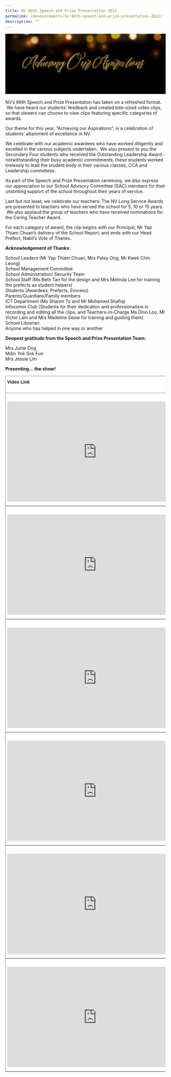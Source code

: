 ```yaml
---
title: NV 66th Speech and Prize Presentation 2022
permalink: /announcements/nv-66th-speech-and-prize-presentation-2022/
description: ""
---
```

![](/images/Achieving%20Our%20Aspirations%20Banner.jpg)

NV’s 66th Speech and Prize Presentation has taken on a refreshed format.  We have heard our students’ feedback and created bite-sized video clips, so that viewers can choose to view clips featuring specific categories of awards. 

Our theme for this year, “Achieving our Aspirations”, is a celebration of students’ attainment of excellence in NV. 

We celebrate with our academic awardees who have worked diligently and excelled in the various subjects undertaken.  We also present to you the Secondary Four students who received the Outstanding Leadership Award - notwithstanding their busy academic commitments, these students worked tirelessly to lead the student body in their various classes, CCA and Leadership committees. 

As part of the Speech and Prize Presentation ceremony, we also express our appreciation to our School Advisory Committee (SAC) members for their unstinting support of the school throughout their years of service. 

Last but not least, we celebrate our teachers: The NV Long Service Awards are presented to teachers who have served the school for 5, 10 or 15 years.  We also applaud the group of teachers who have received nominations for the Caring Teacher Award.  

For each category of award, the clip begins with our Principal, Mr Yap Thiam Chuan’s delivery of the School Report, and ends with our Head Prefect, Nabil’s Vote of Thanks.

  

**Acknowledgement of Thanks:**

School Leaders (Mr Yap Thiam Chuan, Mrs Patsy Ong, Mr Kwek Chin Leong) <br>
School Management Committee  <br>
School Administration/ Security Team  <br>
School Staff (Ms Beth Tan for the design and Mrs Melinda Lee for training the prefects as student helpers)  <br>
Students (Awardees, Prefects, Emcees)  <br>
Parents/Guardians/Family members  <br>
ICT Department (Ms Sharon To and Mr Mohamed Shafiq)  <br>
Infocomm Club (Students for their dedication and professionalism in recording and editing all the clips, and Teachers-in-Charge Ms Dino Loo, Mr Victor Lam and Mrs Madeline Seow for training and guiding them)  <br>
School Librarian <br>
Anyone who has helped in one way or another

**Deepest gratitude from the Speech and Prize Presentation Team:**

Mrs Junie Ong  <br>
Mdm Yok Sok Fun  <br>
Mrs Jessie Lim  

**Presenting… the show!**

<style type="text/css">
.tg  {border-collapse:collapse;border-spacing:0;}
.tg td{border-color:black;border-style:solid;border-width:1px;font-family:Arial, sans-serif;font-size:14px;
  overflow:hidden;padding:10px 5px;word-break:normal;}
.tg th{border-color:black;border-style:solid;border-width:1px;font-family:Arial, sans-serif;font-size:14px;
  font-weight:normal;overflow:hidden;padding:10px 5px;word-break:normal;}
.tg .tg-jxgv{background-color:#FFF;border-color:inherit;text-align:left;vertical-align:top}
.tg .tg-pdeq{background-color:#FFF;border-color:inherit;font-weight:bold;text-align:left;vertical-align:top}
.tg .tg-nygu{background-color:#FFF;border-color:inherit;color:#02225B;text-align:left;vertical-align:top}
</style>
<table class="tg">
<thead>
  <tr>
    <th class="tg-pdeq">Video Link</th>
    <th class="tg-pdeq">Awardee Name List</th>
  </tr>
</thead>
<tbody>
  <tr>
    <td class="tg-jxgv"><br><iframe width="560" height="315" src="https://www.youtube.com/embed/5rrgZfSbp8s" title="YouTube video player" frameborder="0" allow="accelerometer; autoplay; clipboard-write; encrypted-media; gyroscope; picture-in-picture" allowfullscreen></iframe></td>
    <td class="tg-jxgv"><br><br><br><br><br><a href="https://drive.google.com/file/d/1icQIlz1rWq9tziqlwkBesXRDx2bZ5xzv/view?usp=sharing"><span style="text-decoration:none;color:#02225B">Sec One Academic Awardees</span></a> <br> </td>
  </tr>
  <tr>
    <td class="tg-jxgv"><br><iframe width="560" height="315" src="https://www.youtube.com/embed/byh2on5gx0s" title="YouTube video player" frameborder="0" allow="accelerometer; autoplay; clipboard-write; encrypted-media; gyroscope; picture-in-picture" allowfullscreen></iframe></td>
    <td class="tg-jxgv"><br><br><br><br><br><br><a href="https://drive.google.com/file/d/1EQAayTN_fY8xBNVX1V5x2dJPdGMVTOZU/view?usp=sharing"><span style="text-decoration:none;color:#02225B">Sec Two Academic Awardees</span></a><span style="color:#000"> </span><br> </td>
  </tr>
  <tr>
    <td class="tg-jxgv"><br><iframe width="560" height="315" src="https://www.youtube.com/embed/KLTBWQtLbpc" title="YouTube video player" frameborder="0" allow="accelerometer; autoplay; clipboard-write; encrypted-media; gyroscope; picture-in-picture" allowfullscreen></iframe></td>
    <td class="tg-jxgv"><br><br><br><br><br><br><a href="https://drive.google.com/file/d/175oHpNp_qXFWETLTb2igKSTgyUK3Dfxm/view?usp=sharing"><span style="text-decoration:none;color:#02225B">Sec Three Academic Awardees</span></a> </td>
  </tr>
  <tr>
    <td class="tg-jxgv"><br><iframe width="560" height="315" src="https://www.youtube.com/embed/nipFT84i9Kc" title="YouTube video player" frameborder="0" allow="accelerometer; autoplay; clipboard-write; encrypted-media; gyroscope; picture-in-picture" allowfullscreen></iframe></td>
    <td class="tg-jxgv"><br><br><br><br><br><br><a href="https://drive.google.com/file/d/1cjALU4kFzkP3_RwBdgZDbP0XLEeyc54G/view?usp=sharing"><span style="text-decoration:none;color:#02225B">National Exams Awardees</span></a><span style="color:#000"> </span><br> </td>
  </tr>
  <tr>
    <td class="tg-jxgv"><br><iframe width="560" height="315" src="https://www.youtube.com/embed/1AnDtvsOxdo" title="YouTube video player" frameborder="0" allow="accelerometer; autoplay; clipboard-write; encrypted-media; gyroscope; picture-in-picture" allowfullscreen></iframe></td>
    <td class="tg-jxgv"><br><br><br><br><br><a href="https://drive.google.com/file/d/1l8UPOtHRBSyJLcbA7ac0rcsB6cMp5R_L/view?usp=sharing"><span style="text-decoration:none;color:#02225B">Outstanding Leadership Awardees</span></a> <br> </td>
  </tr>
  <tr>
    <td class="tg-nygu"><br><iframe width="560" height="315" src="https://www.youtube.com/embed/T_ZeezXParo" title="YouTube video player" frameborder="0" allow="accelerometer; autoplay; clipboard-write; encrypted-media; gyroscope; picture-in-picture" allowfullscreen></iframe></td>
    <td class="tg-jxgv"><br><br><br><br><br><a href="https://drive.google.com/file/d/12gycMiNn7CQIwUlClLrndUrJ4EYSCJWY/view?usp=sharing"><span style="text-decoration:none;color:#02225B">SAC Awardees</span></a> <br><a href="https://drive.google.com/file/d/1GYP1nbAw4rfoh876g9O_SWTWFSnG3qN4/view?usp=sharing"><span style="text-decoration:none;color:#02225B">NV Long Service Awardees</span></a> <br><a href="https://drive.google.com/file/d/16euwAMRKRkoUI70kAa-yE9kcdAe_Fwpn/view?usp=sharing"><span style="text-decoration:none;color:#02225B">NV Caring Teacher Nominees</span></a></td>
  </tr>
</tbody>
</table>